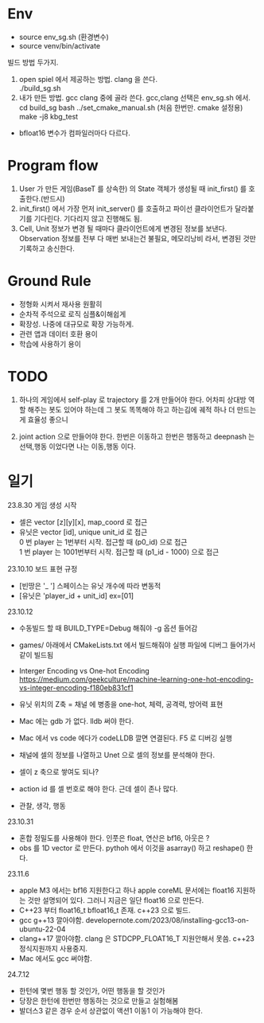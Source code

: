 # Env
* source env_sg.sh (환경변수)  
* source venv/bin/activate  

빌드 방법 두가지.
1. open spiel 에서 제공하는 방법. clang 을 쓴다.  
  ./build_sg.sh
2. 내가 만든 방법. gcc clang 중에 골라 쓴다. gcc,clang 선택은 env_sg.sh 에서.  
  cd build_sg 
  bash ../set_cmake_manual.sh (처음 한번만. cmake 설정용)  
  make -j8 kbg_test

* bfloat16 변수가 컴파일러마다 다르다.

# Program flow
1. User 가 만든 게임(BaseT 를 상속한) 의 State 객체가 생성될 때 init_first() 를 호출한다.(반드시)
2. init_first() 에서 가장 먼저 init_server() 를 호출하고 파이선 클라이언트가 달라붙기를 기다린다.
기다리지 않고 진행해도 됨.
3. Cell, Unit 정보가 변경 될 때마다 클라이언트에게 변경된 정보를 보낸다.
Observation 정보를 전부 다 매번 보내는건 불필요, 메모리낭비 라서, 변경된 것만 기록하고 송신한다.


# Ground Rule  
  * 정형화 시켜서 재사용 원활히
  * 순차적 주석으로 로직 심플&이해쉽게
  * 확장성. 나중에 대규모로 확장 가능하게.
  * 관련 앱과 데이터 호환 용이
  * 학습에 사용하기 용이

# TODO
 1. 하나의 게임에서 self-play 로 trajectory 를 2개 만들어야 한다.
 어차피 상대방 역할 해주는 봇도 있어야 하는데 
 그 봇도 똑똑해야 하고
 하는김에 궤적 하나 더 만드는게 효율성 좋으니  

 2. joint action 으로 만들어야 한다.
 한번은 이동하고 한번은 행동하고
 deepnash 는 선택,행동 이었다면 나는 이동,행동 이다.

 # 일기
23.8.30 
게임 생성 시작  

* 셀은 vector [z][y][x], map_coord 로 접근  
* 유닛은 vector [id], unique unit_id 로 접근  
0 번 player 는 1번부터 시작. 접근할 때 (p0_id) 으로 접근  
1 번 player 는 1001번부터 시작. 접근할 때 (p1_id - 1000) 으로 접근  

23.10.10
보드 표현 규정
* [빈땅은 '_ '] 스페이스는 유닛 개수에 따라 변동적  
* [유닛은 'player_id + unit_id] ex=[01]  

23.10.12
* 수동빌드 할 때 BUILD_TYPE=Debug 해줘야 -g 옵션 들어감
* games/ 아래에서 CMakeLists.txt 에서 빌드해줘야 실행 파일에 디버그 들어가서 같이 빌드됨

* Interger Encoding vs One-hot Encoding
https://medium.com/geekculture/machine-learning-one-hot-encoding-vs-integer-encoding-f180eb831cf1  

* 유닛 위치의 Z축 = 채널 에 병종을 one-hot, 체력, 공격력, 방어력 표현   
* Mac 에는 gdb 가 없다. lldb 써야 한다.  
* Mac 에서 vs code 에다가 codeLLDB 깔면 연결된다. F5 로 디버깅 실행

* 채널에 셀의 정보를 나열하고 Unet 으로 셀의 정보를 분석해야 한다.
* 셀이 z 축으로 쌓여도 되나? 
* action id 를 셀 번호로 해야 한다. 근데 셀이 존나 많다.

* 관찰, 생각, 행동

23.10.31
* 혼합 정밀도를 사용해야 한다. 인풋은 float, 연산은 bf16, 아웃은 ?
* obs 를 1D vector 로 만든다. pythoh 에서 이것을 asarray() 하고 reshape() 한다. 

23.11.6
* apple M3 에서는 bf16 지원한다고 하나 apple coreML 문서에는 float16 지원하는 것만 설명되어 있다.
그러니 지금은 일단 float16 으로 만든다.
* C++23 부터 float16_t bfloat16_t 존재. c++23 으로 빌드.
* gcc g++13 깔아야함. developernote.com/2023/08/installing-gcc13-on-ubuntu-22-04
* clang++17 깔아야함. clang 은 STDCPP_FLOAT16_T 지원안해서 못씀. c++23 정식지원까지 사용중지.
* Mac 에서도 gcc 써야함.

24.7.12
* 한턴에 몇번 행동 할 것인가, 어떤 행동을 할 것인가 
* 당장은 한턴에 한번만 행동하는 것으로 만들고 실험해봄
* 발더스3 같은 경우 순서 상관없이 액션1 이동1 이 가능해야 한다.
